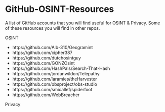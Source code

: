# GitHub-OSINT-Resources
<p>A list of GitHub accounts that you will find useful for OSINT & Privacy. Some of these resources you will find in other repos.</p>
<p>OSINT</p>
<ul>
 <li>https://github.com/Alb-310/Geogramint</li>
 <li>https://github.com/cipher387</li>
 <li>https://github.com/dutchosintguy</li>
 <li>https://github.com/GONZOsint</li>
 <li>https://github.com/HashPals/Search-That-Hash</li>
 <li>https://github.com/jordanwildon/Telepathy</li>
 <li>https://github.com/laramies/theHarvester</li>
 <li>https://github.com/obsproject/obs-studio</li>
 <li>https://github.com/smicallef/spiderfoot</li>
 <li>https://github.com/WebBreacher</li>
</ul>
<p>Privacy</p>

